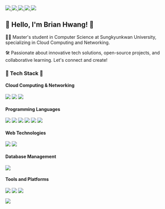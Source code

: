 <!-- Hit Counter -->
<a href="https://hits.seeyoufarm.com">
  <img src="https://hits.seeyoufarm.com/api/count/incr/badge.svg?url=https%3A%2F%2Fgithub.com%2FBrian-Hwang%2Fhit-counter&count_bg=%238392E0&title_bg=%23555555&icon=linux.svg&icon_color=%23E7E7E7&title=Hit+Like%21&edge_flat=false"/>
</a>

<!-- Personal Links and Contacts -->
<a href="https://velog.io/%40brian11hwang/series">
  <img src="https://img.shields.io/badge/Blog-brian11hwang-%2320C997?logo=velog&logoColor=white&labelColor=%2320C997&color=%23FFFFFF"/>
</a>
<a href="mailto:brian11hwang@gmail.com">
  <img src="https://img.shields.io/badge/Mail-brian11hwang%40gmail.com-%23EA4335?logo=gmail&logoColor=white&labelColor=%23EA4335&color=%23FFFFFF"/>
</a>
<a href="https://www.linkedin.com/in/semidragon/">
  <img src="https://img.shields.io/badge/Linkedin-Semidragon-%230A66C2?logo=linkedin&logoColor=white&labelColor=%230A66C2&color=%23FFFFFF"/>
</a>
<a href="https://media.licdn.com/dms/document/media/D562DAQFgUWMyt8p6BQ/profile-treasury-document-pdf-analyzed/0/1699964381107?e=1701907200&v=beta&t=8rgqtk-YFf4DCH7XZTrZYnSirdd8JjKz1cMKCkwvpyI">
  <img src="https://img.shields.io/badge/Resume-%23018EF5?logo=readme&logoColor=white"/>
</a>


<h2>👋 Hello, I'm Brian Hwang! 🌟</h2>
<p>
  👨‍🎓 Master's student in Computer Science at Sungkyunkwan University, specializing in Cloud Computing and Networking. 
  </p>
  <p>
  🛠️ Passionate about innovative tech solutions, open-source projects, and collaborative learning. Let's connect and create!
</p>


<!-- Tech Stack Section -->
<h3>🚀 Tech Stack 🚀</h3>
<!-- Cloud Computing and Networking -->
<h4>Cloud Computing & Networking</h4>
<p>
  <img src="https://img.shields.io/badge/Cloud_Computing-4285F4?style=flat&logo=Cloud&logoColor=white"/>
  <img src="https://img.shields.io/badge/Networking_Systems-FF6F00?style=flat&logo=Cisco&logoColor=white"/>
  <img src="https://img.shields.io/badge/Virtualization-0078D6?style=flat&logo=VMware&logoColor=white"/>
</p>

<!-- Programming Languages -->
<h4>Programming Languages</h4>
<p>
  <img src="https://img.shields.io/badge/C-00599C?style=flat&logo=C&logoColor=white"/>
  <img src="https://img.shields.io/badge/C++-004482?style=flat&logo=Cplusplus&logoColor=white"/>
  <img src="https://img.shields.io/badge/Python-3776AB?style=flat&logo=Python&logoColor=white"/>
  <img src="https://img.shields.io/badge/Java-007396?style=flat&logo=Java&logoColor=white"/>
  <img src="https://img.shields.io/badge/Dart-0175C2?style=flat&logo=Dart&logoColor=white"/>
  <img src="https://img.shields.io/badge/JavaScript-F7DF1E?style=flat&logo=JavaScript&logoColor=white"/>
</p>

<!-- Web Technologies -->
<h4>Web Technologies</h4>
<p>
  <img src="https://img.shields.io/badge/HTML5-E34F26?style=flat&logo=HTML5&logoColor=white"/>
  <img src="https://img.shields.io/badge/CSS3-1572B6?style=flat&logo=CSS3&logoColor=white"/>
</p>

<!-- Database Management -->
<h4>Database Management</h4>
<p>
  <img src="https://img.shields.io/badge/SQL-4479A1?style=flat&logo=MySQL&logoColor=white"/>
</p>

<!-- Tools and Platforms -->
<h4>Tools and Platforms</h4>
<p>
  <img src="https://img.shields.io/badge/Kubernetes-326CE5?style=flat&logo=Kubernetes&logoColor=white"/>
  <img src="https://img.shields.io/badge/Docker-2496ED?style=flat&logo=Docker&logoColor=white"/>
  <img src="https://img.shields.io/badge/AWS-232F3E?style=flat&logo=Amazon-AWS&logoColor=white"/>
</p>

<!-- GitHub Stats -->
<img src="https://github-readme-stats.vercel.app/api?username=Brian-Hwang&show_icons=true&theme=tokyonight"/>
